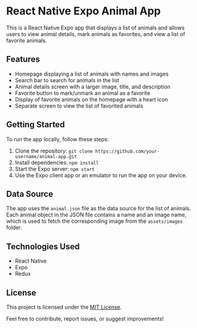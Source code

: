 # React Native Expo Animal App

This is a React Native Expo app that displays a list of animals and allows users to view animal details, mark animals as favorites, and view a list of favorite animals.

## Features

- Homepage displaying a list of animals with names and images
- Search bar to search for animals in the list
- Animal details screen with a larger image, title, and description
- Favorite button to mark/unmark an animal as a favorite
- Display of favorite animals on the homepage with a heart icon
- Separate screen to view the list of favorited animals


## Getting Started

To run the app locally, follow these steps:

1. Clone the repository: `git clone https://github.com/your-username/animal-app.git`
2. Install dependencies: `npm install`
3. Start the Expo server: `npm start`
4. Use the Expo client app or an emulator to run the app on your device.

## Data Source

The app uses the `animal.json` file as the data source for the list of animals. Each animal object in the JSON file contains a name and an image name, which is used to fetch the corresponding image from the `assets/images` folder.

## Technologies Used

- React Native
- Expo
- Redux

## License

This project is licensed under the [MIT License](LICENSE).

Feel free to contribute, report issues, or suggest improvements!

